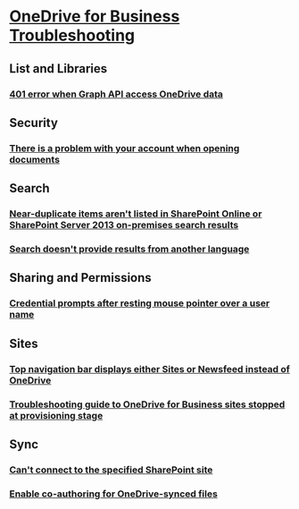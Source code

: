 # [OneDrive for Business Troubleshooting](../onedrive.md)

## List and Libraries
### [401 error when Graph API access OneDrive data](../lists-and-libraries/401-error-when-using-graph-api-to-access-data.md)

## Security
### [There is a problem with your account when opening documents](../../SharePointOnline/Security/problem-with-your-account.md)

## Search
### [Near-duplicate items aren't listed in SharePoint Online or SharePoint Server 2013 on-premises search results](../../SharePointOnline/search/near-duplicate-items-are-not-listed-in-search-results.md)
### [Search doesn't provide results from another language](../../SharePointOnline/Search/no-search-results-from-another-language.md)

## Sharing and Permissions
### [Credential prompts after resting mouse pointer over a user name](../../SharePointOnline/sharing-and-permissions/rest-mouse-pointer-on-user-name.md)

## Sites
### [Top navigation bar displays either Sites or Newsfeed instead of OneDrive](../../SharePointOnline/sites/office-365-top-navigation-bar-displays-either-sites-or-newsfeed.md)
### [Troubleshooting guide to OneDrive for Business sites stopped at provisioning stage](../../SharePointOnline/sites/troubleshooting-guide-for-sites-stopped-at-provisioning.md)

## Sync
### [Can't connect to the specified SharePoint site](../sync/onedrive-for-business-sync-returns-error.md)
### [Enable co-authoring for OneDrive-synced files](../sync/enable-co-authoring-for-onedrive-synced-file.md)